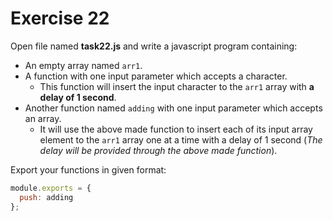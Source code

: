 # Exercise 22

Open file named **task22.js** and write a javascript program containing:

* An empty array named `arr1`.
* A function with one input parameter which accepts a character.
  * This function will insert the input character to the `arr1` array with 
  **a delay of 1 second**.
* Another function named `adding` with one input parameter which accepts an array.
  * It will use the above made function to insert each of its input array element 
  to the `arr1` array one at a time with a delay of 1 second (*The delay will be 
  provided through the above made function*).

Export your functions in given format:

```js
module.exports = {
  push: adding
};
```
